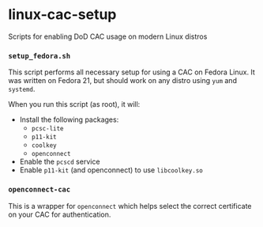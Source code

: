 # linux-cac-setup
Scripts for enabling DoD CAC usage on modern Linux distros

### `setup_fedora.sh`
This script performs all necessary setup for using a CAC on Fedora Linux. It was written on Fedora 21, but should work on any distro using `yum` and `systemd`.

When you run this script (as root), it will:
- Install the following packages:
  - `pcsc-lite`
  - `p11-kit`
  - `coolkey`
  - `openconnect`
- Enable the `pcscd` service
- Enable `p11-kit` (and openconnect) to use `libcoolkey.so`


### `openconnect-cac`
This is a wrapper for `openconnect` which helps select the correct certificate on your CAC for authentication.
